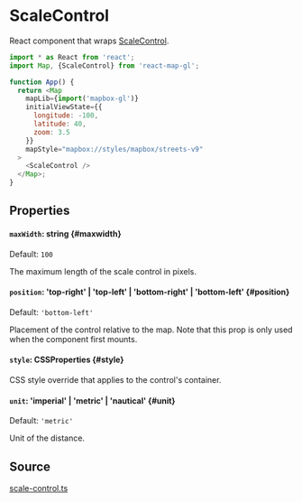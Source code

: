 # ScaleControl

React component that wraps [ScaleControl](https://docs.mapbox.com/mapbox-gl-js/api/markers/#scalecontrol).

```js
import * as React from 'react';
import Map, {ScaleControl} from 'react-map-gl';

function App() {
  return <Map
    mapLib={import('mapbox-gl')}
    initialViewState={{
      longitude: -100,
      latitude: 40,
      zoom: 3.5
    }}
    mapStyle="mapbox://styles/mapbox/streets-v9"
  >
    <ScaleControl />
  </Map>;
}
```

## Properties

#### `maxWidth`: string {#maxwidth}

Default: `100`

The maximum length of the scale control in pixels.

#### `position`: 'top-right' | 'top-left' | 'bottom-right' | 'bottom-left' {#position}

Default: `'bottom-left'`

Placement of the control relative to the map. Note that this prop is only used when the component first mounts.

#### `style`: CSSProperties {#style}

CSS style override that applies to the control's container.

#### `unit`: 'imperial' | 'metric' | 'nautical' {#unit}

Default: `'metric'`

Unit of the distance.


## Source

[scale-control.ts](https://github.com/visgl/react-map-gl/tree/7.0-release/src/components/scale-control.ts)
